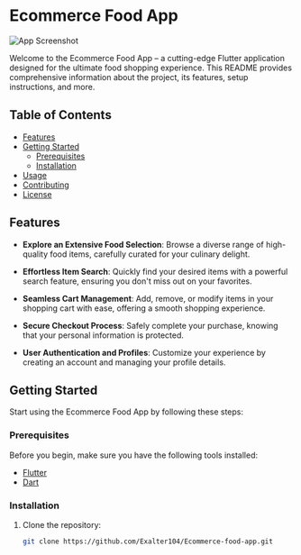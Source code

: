 # Ecommerce Food App

![App Screenshot](screenshot.png)

Welcome to the Ecommerce Food App – a cutting-edge Flutter application designed for the ultimate food shopping experience. This README provides comprehensive information about the project, its features, setup instructions, and more.

## Table of Contents

- [Features](#features)
- [Getting Started](#getting-started)
  - [Prerequisites](#prerequisites)
  - [Installation](#installation)
- [Usage](#usage)
- [Contributing](#contributing)
- [License](#license)

## Features

- **Explore an Extensive Food Selection**: Browse a diverse range of high-quality food items, carefully curated for your culinary delight.

- **Effortless Item Search**: Quickly find your desired items with a powerful search feature, ensuring you don't miss out on your favorites.

- **Seamless Cart Management**: Add, remove, or modify items in your shopping cart with ease, offering a smooth shopping experience.

- **Secure Checkout Process**: Safely complete your purchase, knowing that your personal information is protected.

- **User Authentication and Profiles**: Customize your experience by creating an account and managing your profile details.

## Getting Started

Start using the Ecommerce Food App by following these steps:

### Prerequisites

Before you begin, make sure you have the following tools installed:

- [Flutter](https://flutter.dev/docs/get-started/install)
- [Dart](https://dart.dev/get-dart)

### Installation

1. Clone the repository:

   ```bash
   git clone https://github.com/Exalter104/Ecommerce-food-app.git

